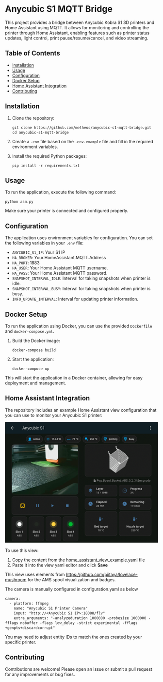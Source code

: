 # Anycubic S1 MQTT Bridge

This project provides a bridge between Anycubic Kobra S1 3D printers and Home Assistant using MQTT. It allows for monitoring and controlling the printer through Home Assistant, enabling features such as printer status updates, light control, print pause/resume/cancel, and video streaming.

## Table of Contents

- [Installation](#installation)
- [Usage](#usage)
- [Configuration](#configuration)
- [Docker Setup](#docker-setup)
- [Home Assistant Integration](#home-assistant-integration)
- [Contributing](#contributing)

## Installation

1. Clone the repository:

   ```
   git clone https://github.com/metheos/anycubic-s1-mqtt-bridge.git
   cd anycubic-s1-mqtt-bridge
   ```

2. Create a `.env` file based on the `.env.example` file and fill in the required environment variables.

3. Install the required Python packages:
   ```
   pip install -r requirements.txt
   ```

## Usage

To run the application, execute the following command:

```
python asm.py
```

Make sure your printer is connected and configured properly.

## Configuration

The application uses environment variables for configuration. You can set the following variables in your `.env` file:

- `ANYCUBIC_S1_IP`: Your S1 IP
- `HA_BROKER`: Your.HomeAssistant.MQTT.Address
- `HA_PORT`: 1883
- `HA_USER`: Your Home Assistant MQTT username.
- `HA_PASS`: Your Home Assistant MQTT password.
- `SNAPSHOT_INTERVAL_IDLE`: Interval for taking snapshots when printer is idle.
- `SNAPSHOT_INTERVAL_BUSY`: Interval for taking snapshots when printer is busy.
- `INFO_UPDATE_INTERVAL`: Interval for updating printer information.

## Docker Setup

To run the application using Docker, you can use the provided `Dockerfile` and `docker-compose.yml`.

1. Build the Docker image:

   ```
   docker-compose build
   ```

2. Start the application:
   ```
   docker-compose up
   ```

This will start the application in a Docker container, allowing for easy deployment and management.

## Home Assistant Integration

The repository includes an example Home Assistant view configuration that you can use to monitor your Anycubic S1 printer:

![Home Assistant View Example](HA_Example.PNG)

To use this view:

1. Copy the content from the [home_assistant_view_example.yaml](home_assistant_view_example.yaml) file
2. Paste it into the view yaml editor and click **Save**

This view uses elements from https://github.com/piitaya/lovelace-mushroom for the AMS spool visualization and badges.

The camera is manually configured in configuration.yaml as below

```
camera:
  - platform: ffmpeg
    name: "Anycubic S1 Printer Camera"
    input: "http://<Anycubic S1 IP>:18088/flv"
    extra_arguments: "-analyzeduration 1000000 -probesize 1000000 -fflags nobuffer -flags low_delay -strict experimental -fflags +genpts+discardcorrupt"
```

You may need to adjust entity IDs to match the ones created by your specific printer.

## Contributing

Contributions are welcome! Please open an issue or submit a pull request for any improvements or bug fixes.
